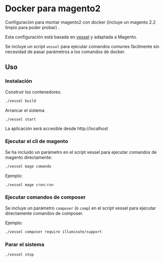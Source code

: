 # Docker para magento2

Configuración para montar magento2 con docker (incluye un magento 2.2 limpio para poder probar) .

Esta configuración está basada en [vessel](https://vessel.shippingdocker.com/) y adaptada a Magento.

Se incluye un script `vessel` para ejecutar comandos comunes fácilmente sin necesidad de pasar parámetros a los comandos de docker.

## Uso

### Instalación

Construir los contenedores.

```bash
./vessel build
```

Arrancar el sistema

```bash
./vessel start
```

La aplicación será accesible desde http://localhost

### Ejecutar el cli de magento

Se ha incluido un parámetro en el script vessel para ejecutar comandos de magento directamente:

```bash
./vessel mage comando
```

Ejemplo:

```bash
./vessel mage cron:run
```

### Ejecutar comandos de composer

Se incluye un parámetro `composer` (o `comp`) en el script vessel para ejecutar directamente comandos de composer.

Ejemplo:

```bash
./vessel composer require illuminate/support
```

### Parar el sistema

```bash
./vessel stop
```
